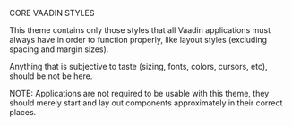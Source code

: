 CORE VAADIN STYLES

This theme contains only those styles that all Vaadin applications must always have in order to function properly, like layout styles (excluding spacing and margin sizes).

Anything that is subjective to taste (sizing, fonts, colors, cursors, etc), should be not be here.

NOTE: Applications are not required to be usable with this theme, they should merely start and lay out components approximately in their correct places.